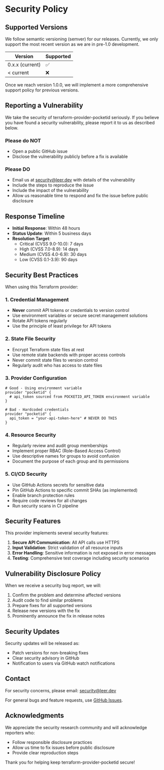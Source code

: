 # Security Policy

## Supported Versions

We follow semantic versioning (semver) for our releases. Currently, we only support the most recent
version as we are in pre-1.0 development.

| Version | Supported          |
| ------- | ------------------ |
| 0.x.x (current) | :white_check_mark: |
| < current | :x:                |

Once we reach version 1.0.0, we will implement a more comprehensive support policy for previous versions.

## Reporting a Vulnerability

We take the security of terraform-provider-pocketid seriously. If you believe you have found a
security vulnerability, please report it to us as described below.

### Please do NOT

- Open a public GitHub issue
- Disclose the vulnerability publicly before a fix is available

### Please DO

- Email us at <security@leer.dev> with details of the vulnerability
- Include the steps to reproduce the issue
- Include the impact of the vulnerability
- Allow us reasonable time to respond and fix the issue before public disclosure

## Response Timeline

- **Initial Response**: Within 48 hours
- **Status Update**: Within 5 business days
- **Resolution Target**:
  - Critical (CVSS 9.0-10.0): 7 days
  - High (CVSS 7.0-8.9): 14 days
  - Medium (CVSS 4.0-6.9): 30 days
  - Low (CVSS 0.1-3.9): 90 days

## Security Best Practices

When using this Terraform provider:

### 1. Credential Management

- **Never** commit API tokens or credentials to version control
- Use environment variables or secure secret management solutions
- Rotate API tokens regularly
- Use the principle of least privilege for API tokens

### 2. State File Security

- Encrypt Terraform state files at rest
- Use remote state backends with proper access controls
- Never commit state files to version control
- Regularly audit who has access to state files

### 3. Provider Configuration

```hcl
# Good - Using environment variable
provider "pocketid" {
  # api_token sourced from POCKETID_API_TOKEN environment variable
}

# Bad - Hardcoded credentials
provider "pocketid" {
  api_token = "your-api-token-here" # NEVER DO THIS
}
```

### 4. Resource Security

- Regularly review and audit group memberships
- Implement proper RBAC (Role-Based Access Control)
- Use descriptive names for groups to avoid confusion
- Document the purpose of each group and its permissions

### 5. CI/CD Security

- Use GitHub Actions secrets for sensitive data
- Pin GitHub Actions to specific commit SHAs (as implemented)
- Enable branch protection rules
- Require code reviews for all changes
- Run security scans in CI pipeline

## Security Features

This provider implements several security features:

1. **Secure API Communication**: All API calls use HTTPS
2. **Input Validation**: Strict validation of all resource inputs
3. **Error Handling**: Sensitive information is not exposed in error messages
4. **Testing**: Comprehensive test coverage including security scenarios

## Vulnerability Disclosure Policy

When we receive a security bug report, we will:

1. Confirm the problem and determine affected versions
2. Audit code to find similar problems
3. Prepare fixes for all supported versions
4. Release new versions with the fix
5. Prominently announce the fix in release notes

## Security Updates

Security updates will be released as:

- Patch versions for non-breaking fixes
- Clear security advisory in GitHub
- Notification to users via GitHub watch notifications

## Contact

For security concerns, please email: <security@leer.dev>

For general bugs and feature requests, use [GitHub Issues](https://github.com/trozz/terraform-provider-pocketid/issues).

## Acknowledgments

We appreciate the security research community and will acknowledge reporters who:

- Follow responsible disclosure practices
- Allow us time to fix issues before public disclosure
- Provide clear reproduction steps

Thank you for helping keep terraform-provider-pocketid secure!
